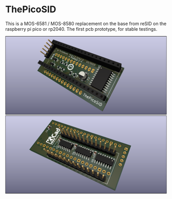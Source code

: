 # ThePicoSID
This is a MOS-6581 / MOS-8580 replacement on the base from reSID on the raspberry pi pico or rp2040.
The first pcb prototype, for stable testings.


![image01](doc/the_pico_sid_prototyp1_01.png)
![image01](doc/the_pico_sid_prototyp1_02.png)
